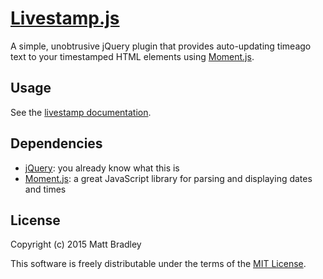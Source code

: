 [Livestamp.js](http://mattbradley.github.com/livestampjs)
=====================================================

A simple, unobtrusive jQuery plugin that provides auto-updating timeago text to
your timestamped HTML elements using [Moment.js](http://momentjs.com).

Usage
-----

See the [livestamp documentation](http://mattbradley.github.com/livestampjs).

Dependencies
------------

* [jQuery](http://jquery.com): you already know what this is
* [Moment.js](http://momentjs.com): a great JavaScript library for parsing
  and displaying dates and times

License
-------

Copyright (c) 2015 Matt Bradley

This software is freely distributable under the terms of the
[MIT License](http://www.opensource.org/licenses/MIT).
